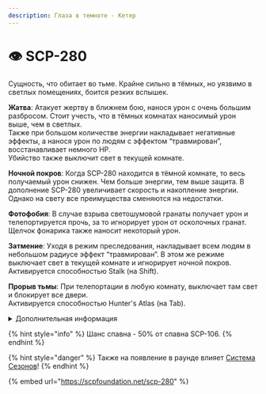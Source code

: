 ```yaml
---
description: Глаза в темноте - Кетер
---
```


# 👁 SCP-280

Сущность, что обитает во тьме. Крайне сильно в тёмных, но уязвимо в светлых помещениях, боится резких вспышек.

**Жатва**: Атакует жертву в ближнем бою, нанося урон с очень большим разбросом. Стоит учесть, что в тёмных комнатах наносимый урон выше, чем в светлых.\
Также при большом количестве энергии накладывает негативные эффекты, а нанося урон по людям с эффектом “травмирован”, восстанавливает немного HP.\
Убийство также выключит свет в текущей комнате.

**Ночной покров**: Когда SCP-280 находится в тёмной комнате, то весь получаемый урон снижен. Чем больше энергии, тем выше защита. В дополнение SCP-280 увеличивает скорость и накопление энергии. Однако на свету все преимущества сменяются на недостатки.

**Фотофобия**: В случае взрыва светошумовой гранаты получает урон и телепортируется прочь, за то игнорирует урон от осколочных гранат. Щелчок фонарика также наносит некоторый урон.

**Затмение**: Уходя в режим преследования, накладывает всем людям в небольшом радиусе эффект “травмирован”. В этом же режиме выключает свет в текущей комнате и игнорирует ночной покров.\
Активируется способностью Stalk (на Shift).

**Прорыв тьмы**: При телепортации в любую комнату, выключает там свет и блокирует все двери.\
Активируется способностью Hunter's Atlas (на Tab).

<details>

<summary>Дополнительная информация</summary>

* **Класс**: SCP-106
* **Роль в команде**: Универсал

</details>

{% hint style="info" %}
Шанс спавна - 50% от спавна SCP-106.
{% endhint %}

{% hint style="danger" %}
Также на появление в раунде влияет [Система Сезонов](../../server-systems/seasons-system/)!
{% endhint %}

{% embed url="https://scpfoundation.net/scp-280" %}
